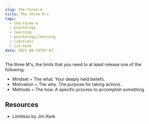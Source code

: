 ```yaml
---
slug: the-three-m
title: The Three M's
tags:
  - the-three-m
  - psychology
  - learning
  - psychology/learning
  - limitless
  - jim-kwik
date: 2021-08-19T07:07
---
```



The three M's, the limits that you need to at least release one of the
following:

- Mindset     = The what. Your deeply held beliefs.
- Motivation  = The why. The purpose for taking actions.
- Methods     = The how. A specific process to accomplish something

<div class="ui section divider"></div>
<section id="socialMediaLinks"></section>

## Resources

- Limitless by Jim Kwik


